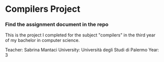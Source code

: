 # Compilers Project
### Find the assignment document in the repo

This is the project I completed for the subject "compilers" in the third year of my bachelor in computer science.

Teacher: Sabrina Mantaci
University: Università degli Studi di Palermo
Year: 3